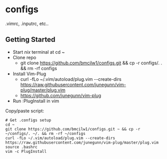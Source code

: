 # configs
.vimrc, .inputrc, etc..

## Getting Started
* Start *nix* terminal at cd ~
* Clone repo
   * git clone https://github.com/bmcilw1/configs.git && cp -r configs/*.* . && rm -rf configs
* Install Vim-Plug
   * curl -fLo ~/.vim/autoload/plug.vim --create-dirs https://raw.githubusercontent.com/junegunn/vim-plug/master/plug.vim
   * https://github.com/junegunn/vim-plug
* Run :PlugInstall in vim

Copy/paste script:

```
# Get .configs setup
cd ~
git clone https://github.com/bmcilw1/configs.git ~ && cp -r ~/configs/. ~/. && rm -rf ~/configs
curl -fLo ~/.vim/autoload/plug.vim --create-dirs https://raw.githubusercontent.com/junegunn/vim-plug/master/plug.vim
source .bashrc
vim -c PlugInstall
```
